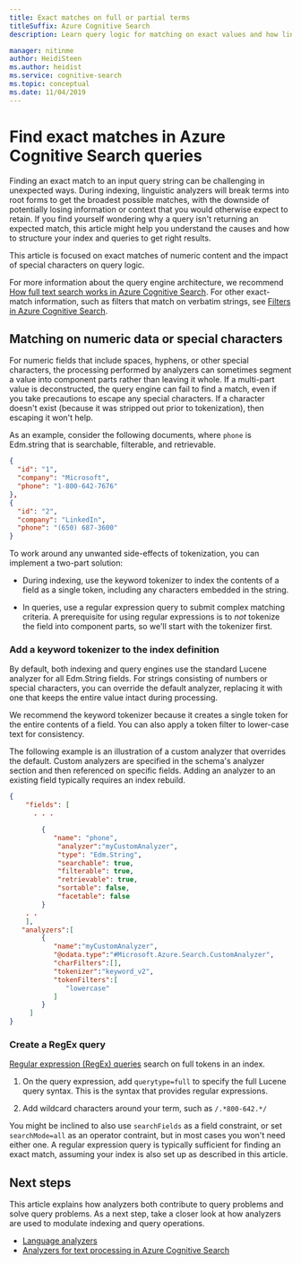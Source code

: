 ```yaml
---
title: Exact matches on full or partial terms
titleSuffix: Azure Cognitive Search
description: Learn query logic for matching on exact values and how linguistic analysis can get in the way of finding an expected match.

manager: nitinme
author: HeidiSteen
ms.author: heidist
ms.service: cognitive-search
ms.topic: conceptual
ms.date: 11/04/2019
---
```

# Find exact matches in Azure Cognitive Search queries

Finding an exact match to an input query string can be challenging in unexpected ways. During indexing, linguistic analyzers will break terms into root forms to get the broadest possible matches, with the downside of potentially losing information or context that you would otherwise expect to retain. If you find yourself wondering why a query isn't returning an expected match, this article might help you understand the causes and how to structure your index and queries to get right results.

This article is focused on exact matches of numeric content and the impact of special characters on query logic.

For more information about the query engine architecture, we recommend [How full text search works in Azure Cognitive Search](search-lucene-query-architecture.md). For other exact-match information, such as filters that match on verbatim strings, see [Filters in Azure Cognitive Search](search-filters.md).

## Matching on numeric data or special characters

For numeric fields that include spaces, hyphens, or other special characters, the processing performed by analyzers can sometimes segment a value into component parts rather than leaving it whole. If a multi-part value is deconstructed, the query engine can fail to find a match, even if you take precautions to escape any special characters. If a character doesn't exist (because it was stripped out prior to tokenization), then escaping it won't help.

As an example, consider the following documents, where `phone` is Edm.string that is searchable, filterable, and retrievable. 

```json
{
  "id": "1",
  "company": "Microsoft",
  "phone": "1-800-642-7676"
},
{
  "id": "2",
  "company": "LinkedIn",
  "phone": "(650) 687-3600"
}
```

To work around any unwanted side-effects of tokenization, you can implement a two-part solution:

+ During indexing, use the keyword tokenizer to index the contents of a field as a single token, including any characters embedded in the string.

+ In queries, use a regular expression query to submit complex matching criteria. A prerequisite for using regular expressions is to *not* tokenize the field into component parts, so we'll start with the tokenizer first.

### Add a keyword tokenizer to the index definition

By default, both indexing and query engines use the standard Lucene analyzer for all Edm.String fields. For strings consisting of numbers or special characters, you can override the default analyzer, replacing it with one that keeps the entire value intact during processing.

We recommend the keyword tokenizer because it creates a single token for the entire contents of a field. You can also apply a token filter to lower-case text for consistency. 

The following example is an illustration of a custom analyzer that overrides the default. Custom analyzers are specified in the schema's analyzer section and then referenced on specific fields. Adding an analyzer to an existing field typically requires an index rebuild.

```json
{
    "fields": [
      . . . 

        {
           "name": "phone",
            "analyzer":"myCustomAnalyzer",
            "type": "Edm.String",
            "searchable": true,
            "filterable": true,
            "retrievable": true,
            "sortable": false,
            "facetable": false
        }
    . .  
    ],
   "analyzers":[
        {
           "name":"myCustomAnalyzer",
           "@odata.type":"#Microsoft.Azure.Search.CustomAnalyzer",
           "charFilters":[],
           "tokenizer":"keyword_v2",
           "tokenFilters":[
              "lowercase"
           ]
        }
     ]
}
```

### Create a RegEx query

[Regular expression (RegEx) queries](search-query-lucene-examples.md#example-6-regex) search on full tokens in an index. 

1. On the query expression, add `querytype=full` to specify the full Lucene query syntax. This is the syntax that provides regular expressions.

2. Add wildcard characters around your term, such as `/.*800-642.*/`

You might be inclined to also use `searchFields` as a field constraint, or set `searchMode=all` as an operator contraint, but in most cases you won't need either one. A regular expression query is typically sufficient for finding an exact match, assuming your index is also set up as described in this article.

## Next steps

This article explains how analyzers both contribute to query problems and solve query problems. As a next step, take a closer look at how analyzers are used to modulate indexing and query operations.

+ [Language analyzers](search-language-support.md)
+ [Analyzers for text processing in Azure Cognitive Search](search-analyzers.md)